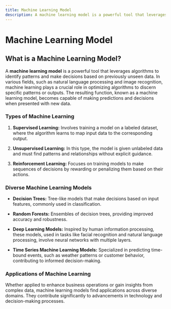 ```yaml
---
title: Machine Learning Model
description: A machine learning model is a powerful tool that leverages algorithms to identify patterns and make decisions based on previously unseen data. In various fields, such as natural language processing and image recognition, machine learning plays a crucial role in optimizing algorithms to discern specific patterns or outputs.
---
```


# Machine Learning Model

## What is a Machine Learning Model?

A **machine learning model** is a powerful tool that leverages algorithms to identify patterns and make decisions based on previously unseen data. In various fields, such as natural language processing and image recognition, machine learning plays a crucial role in optimizing algorithms to discern specific patterns or outputs. The resulting function, known as a machine learning model, becomes capable of making predictions and decisions when presented with new data.

### Types of Machine Learning

1. **Supervised Learning:** Involves training a model on a labeled dataset, where the algorithm learns to map input data to the corresponding output.

2. **Unsupervised Learning:** In this type, the model is given unlabeled data and must find patterns and relationships without explicit guidance.

3. **Reinforcement Learning:** Focuses on training models to make sequences of decisions by rewarding or penalizing them based on their actions.

### Diverse Machine Learning Models

- **Decision Trees:** Tree-like models that make decisions based on input features, commonly used in classification.

- **Random Forests:** Ensembles of decision trees, providing improved accuracy and robustness.

- **Deep Learning Models:** Inspired by human information processing, these models, used in tasks like facial recognition and natural language processing, involve neural networks with multiple layers.

- **Time Series Machine Learning Models:** Specialized in predicting time-bound events, such as weather patterns or customer behavior, contributing to informed decision-making.

### Applications of Machine Learning

Whether applied to enhance business operations or gain insights from complex data, machine learning models find applications across diverse domains. They contribute significantly to advancements in technology and decision-making processes.
